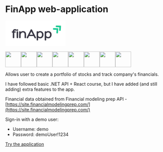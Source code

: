 # FinApp web-application

![Project Logo](https://github.com/pehrn/FinApp/blob/master/frontend/src/Components/Navbar/logo3.png)

<div style="display: flex;">
<img src="https://raw.githubusercontent.com/marwin1991/profile-technology-icons/refs/heads/main/icons/_net_core.png" width="50" height="50" />
<img src="https://raw.githubusercontent.com/marwin1991/profile-technology-icons/refs/heads/main/icons/c%23.png" width="50" height="50" />
<img src="https://raw.githubusercontent.com/marwin1991/profile-technology-icons/refs/heads/main/icons/react.png" width="50" height="50" />
<img src="https://raw.githubusercontent.com/marwin1991/profile-technology-icons/refs/heads/main/icons/postgresql.png" width="50" height="50" />
<img src="https://raw.githubusercontent.com/marwin1991/profile-technology-icons/refs/heads/main/icons/docker.png" width="50" height="50" />
<img src="https://raw.githubusercontent.com/marwin1991/profile-technology-icons/refs/heads/main/icons/nginx.png" width="50" height="50" />
<img src="https://raw.githubusercontent.com/marwin1991/profile-technology-icons/refs/heads/main/icons/digital_ocean.png" width="50" height="50" />
<img src="https://raw.githubusercontent.com/marwin1991/profile-technology-icons/refs/heads/main/icons/ubuntu.png" width="50" height="50" />
</div>


Allows user to create a portfolio of stocks and track company's financials.

I have followed basic .NET API + React course, but I have added (and still adding) extra features to the app.

Financial data obtained from Financial modeling prep API - [https://site.financialmodelingprep.com/](https://site.financialmodelingprep.com/)

Sign-in with a demo user:
- Username: demo
- Password: demoUser!1234

[Try the application](https://www.finapp-demo.com)
